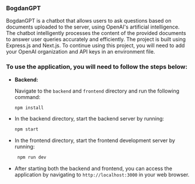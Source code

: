 ### BogdanGPT

BogdanGPT is a chatbot that allows users to ask questions based on documents uploaded to the server, using OpenAI's artificial intelligence. The chatbot intelligently processes the content of the provided documents to answer user queries accurately and efficiently. The project is built using Express.js and Next.js. To continue using this project, you will need to add your OpenAI organization and API keys in an environment file.

### To use the application, you will need to follow the steps below:

- **Backend:**

  Navigate to the `backend` and `frontend` directory and run the following command:

  ```bash
  npm install
  ```

- In the backend directory, start the backend server by running:
  ```bash
  npm start
  ```
- In the frontend directory, start the frontend development server by running:
  ```bash
   npm run dev
  ```
- After starting both the backend and frontend, you can access the application by navigating to `http://localhost:3000` in your web browser.
